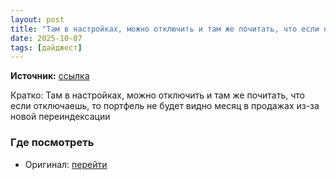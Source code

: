 ```yaml
---
layout: post
title: "Там в настройках, можно отключить и там же почитать, что если отключаешь, то портфель не будет [...]"
date: 2025-10-07
tags: [дайджест]
---
```


**Источник:** [ссылка](https://t.me/videostox/191450)

Кратко: Там в настройках, можно отключить и там же почитать, что если отключаешь, то портфель не будет видно месяц в продажах из-за новой переиндексации

### Где посмотреть
- Оригинал: [перейти]({link})
